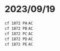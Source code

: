 # 2023/09/19
`cf 1872 PA` `AC`  
`cf 1872 PB` `AC`  
`cf 1872 PC` `AC`  
`cf 1872 PD` `AC`  
`cf 1872 PE` `AC`  